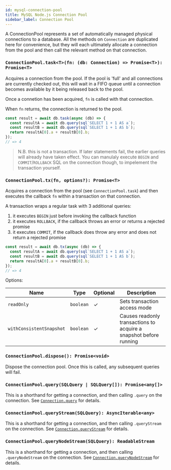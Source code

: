 ```yaml
---
id: mysql-connection-pool
title: MySQL Node.js Connection Pool
sidebar_label: Connection Pool
---
```


A ConnectionPool represents a set of automatically managed physical connections to a database. All the methods on `Connection` are duplicated here for convenience, but they will each ultimately allocate a connection from the pool and then call the relevant method on that connection.

### `ConnectionPool.task<T>(fn: (db: Connection) => Promise<T>): Promise<T>`

Acquires a connection from the pool. If the pool is 'full' and all connections are currently checked out, this will wait in a FIFO queue until a connection becomes available by it being released back to the pool.

Once a connetion has been acquired, `fn` is called with that connection.

When `fn` returns, the connection is returned to the pool.

```ts
const result = await db.task(async (db) => {
  const resultA = await db.query(sql`SELECT 1 + 1 AS a`);
  const resultB = await db.query(sql`SELECT 1 + 1 AS b`);
  return resultA[0].a + resultB[0].b;
});
// => 4
```

> N.B. this is not a transaction. If later statements fail, the earlier queries will already have taken effect. You can manulaly execute `BEGIN` and `COMMIT`/`ROLLBACK` SQL on the connection though, to impelement the transaction yourself.

### `ConnectionPool.tx(fn, options?): Promise<T>`

Acquires a connection from the pool (see `ConnectionPool.task`) and then executes the callback `fn` within a transaction on that connection.

A transaction wraps a regular task with 3 additional queries:

1. it executes `BEGIN` just before invoking the callback function
2. it executes `ROLLBACK`, if the callback throws an error or returns a rejected promise
3. it executes `COMMIT`, if the callback does throw any error and does not return a rejected promise

```ts
const result = await db.tx(async (db) => {
  const resultA = await db.query(sql`SELECT 1 + 1 AS a`);
  const resultB = await db.query(sql`SELECT 1 + 1 AS b`);
  return resultA[0].a + resultB[0].b;
});
// => 4
```

Options:

| Name                     | Type      | Optional | Description                                                       |
| ------------------------ | --------- | -------- | ----------------------------------------------------------------- |
| `readOnly`               | `boolean` | ✓        | Sets transaction access mode                                      |
| `withConsistentSnapshot` | `boolean` | ✓        | Causes readonly transactions to acquire a snapshot before running |

### `ConnectionPool.dispose(): Promise<void>`

Dispose the connection pool. Once this is called, any subsequent queries will fail.

### `ConnectionPool.query(SQLQuery | SQLQuery[]): Promise<any[]>`

This is a shorthand for getting a connection, and then calling `.query` on the connection. See [`Connection.query`](mysql-connection.md) for details.

### `ConnectionPool.queryStream(SQLQuery): AsyncIterable<any>`

This is a shorthand for getting a connection, and then calling `.queryStream` on the connection. See [`Connection.queryStream`](mysql-connection.md) for details.

### `ConnectionPool.queryNodeStream(SQLQuery): ReadableStream`

This is a shorthand for getting a connection, and then calling `.queryNodeStream` on the connection. See [`Connection.queryNodeStream`](mysql-connection.md) for details.
